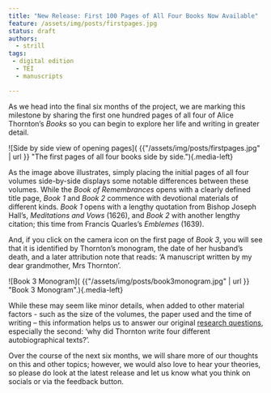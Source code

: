 ```yaml
---
title: "New Release: First 100 Pages of All Four Books Now Available"
feature: /assets/img/posts/firstpages.jpg 
status: draft
authors:
  - strill
tags:
 - digital edition
  - TEI
  - manuscripts

---
```



As we head into the final six months of the project, we are marking this milestone by sharing the first one hundred pages of all four of Alice Thornton’s *Books* so you can begin to explore her life and writing in greater detail. 

![Side by side view of opening pages]( {{"/assets/img/posts/firstpages.jpg" | url }} "The first pages of all four books side by side."){.media-left}

As the image above illustrates, simply placing the initial pages of all four volumes side-by-side displays some notable differences between these volumes. While the *Book of Remembrances* opens with a clearly defined title page, *Book 1* and *Book 2* commence with devotional materials of different kinds. *Book 1* opens with a lengthy quotation from Bishop Joseph Hall’s, *Meditations and Vows* (1626), and *Book 2* with another lengthy citation; this time from Francis Quarles’s *Emblemes* (1639).  

And, if you click on the camera icon on the first page of *Book 3*, you will see that it is identified by Thornton’s monogram, the date of her husband’s death, and a later attribution note that reads: ‘A manuscript written by my dear grandmother, Mrs Thornton’. 

![Book 3 Monogram]( {{"/assets/img/posts/book3monogram.jpg" | url }} "Book 3 Monogram".){.media-left}

While these may seem like minor details, when added to other material factors - such as the size of the volumes, the paper used and the time of writing – this information helps us to answer our original [research questions](https://thornton.kdl.kcl.ac.uk/about/), especially the second: ‘why did Thornton write four different autobiographical texts?’.

Over the course of the next six months, we will share more of our thoughts on this and other topics; however, we would also love to hear your theories, so please do look at the latest release and let us know what you think on socials or via the feedback button. 

 